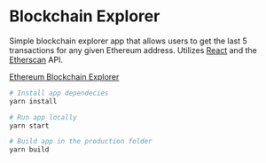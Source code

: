 # Blockchain Explorer

Simple blockchain explorer app that allows users to get the last 5 transactions for any given Ethereum address. Utilizes [React](https://reactjs.org/) and the [Etherscan](https://etherscan.io/apis) API.

[Ethereum Blockchain Explorer](https://ethereum-blockchain-explorer.herokuapp.com/)

``` sh
# Install app dependecies
yarn install

# Run app locally
yarn start

# Build app in the production folder
yarn build
```
